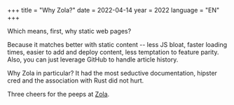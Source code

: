 +++
title = "Why Zola?"
date = 2022-04-14
year = 2022
language = "EN"
+++

Which means, first, why static web pages?

Because it matches better with static content -- less JS bloat, faster loading times, easier to add and deploy content, less temptation to feature parity. Also, you can just leverage GitHub to handle article history.

Why Zola in particular? It had the most seductive documentation, hipster cred and the association with Rust did not hurt. 

Three cheers for the peeps at [Zola](https://www.getzola.org/).
